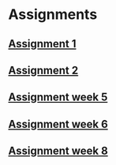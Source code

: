 # Assignments

## [Assignment 1](https://github.com/sanderblox/Assignments/blob/master/Assignment_week_2-checkpoint.ipynb)
## [Assignment 2](https://github.com/sanderblox/Assignments/blob/master/Assignment_week_4%20(1).ipynb)
## [Assignment week 5](https://github.com/sanderblox/Assignments/blob/master/Assignment_week_5.ipynb)
## [Assignment week 6](https://github.com/sanderblox/Assignments/blob/master/assignment4.ipynb)
## [Assignment week 8](https://github.com/sanderblox/Assignments/blob/master/assignment5.ipynb)
